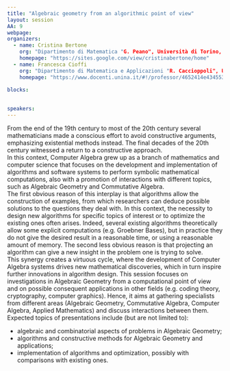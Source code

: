 ```yaml
---
title: "Algebraic geometry from an algorithmic point of view"
layout: session
AA: 9
webpage: 
organizers:
  - name: Cristina Bertone
    org: "Dipartimento di Matematica "G. Peano", Università di Torino, Italy"
    homepage: "https://sites.google.com/view/cristinabertone/home"
  - name: Francesca Cioffi
    org: "Dipartimento di Matematica e Applicazioni "R. Caccioppoli", Università di Napoli Federico II, Italy"
    homepage: "https://www.docenti.unina.it/#!/professor/4652414e434553434143494f464649434646464e4336384136374638333950/riferimenti"
    
blocks:
 

speakers: 
---
```



From the end of the 19th century to most of the 20th century several mathematicians made a conscious
effort to avoid constructive arguments, emphasizing existential methods instead. The final decades of the
20th century witnessed a return to a constructive approach.
<br>
In this context, Computer Algebra grew up as a branch of mathematics and computer science that focuses on
the development and implementation of algorithms and software systems to perform symbolic mathematical
computations, also with a promotion of interactions with different topics, such as Algebraic Geometry and
Commutative Algebra.
<br>
The first obvious reason of this interplay is that algorithms allow the construction of examples, from which
researchers can deduce possible solutions to the questions they deal with. In this context, the necessity to
design new algorithms for specific topics of interest or to optimize the existing ones often arises. Indeed,
several existing algorithms theoretically allow some explicit computations (e.g. Groebner Bases), but in
practice they do not give the desired result in a reasonable time, or using a reasonable amount of memory.
The second less obvious reason is that projecting an algorithm can give a new insight in the problem one is
trying to solve.
<br>
This synergy creates a virtuous cycle, where the development of Computer Algebra systems drives new
mathematical discoveries, which in turn inspire further innovations in algorithm design.
This session focuses on investigations in Algebraic Geometry from a computational point of view and on
possible consequent applications in other fields (e.g. coding theory, cryptography, computer graphics).
Hence, it aims at gathering specialists from different areas (Algebraic Geometry, Commutative Algebra,
Computer Algebra, Applied Mathematics) and discuss interactions between them.
Expected topics of presentations include (but are not limited to):
* algebraic and combinatorial aspects of problems in Algebraic Geometry;
* algorithms and constructive methods for Algebraic Geometry and applications;
* implementation of algorithms and optimization, possibly with comparisons with existing ones.
 
